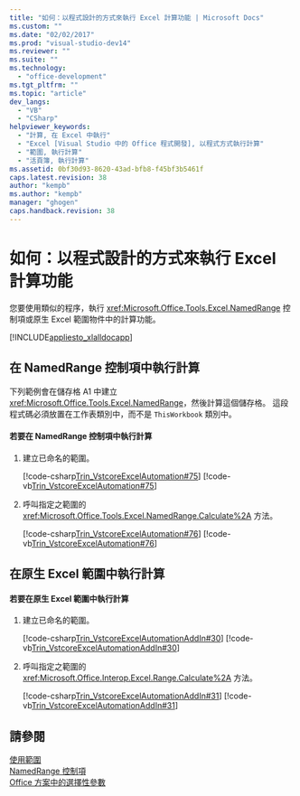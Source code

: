 ```yaml
---
title: "如何：以程式設計的方式來執行 Excel 計算功能 | Microsoft Docs"
ms.custom: ""
ms.date: "02/02/2017"
ms.prod: "visual-studio-dev14"
ms.reviewer: ""
ms.suite: ""
ms.technology: 
  - "office-development"
ms.tgt_pltfrm: ""
ms.topic: "article"
dev_langs: 
  - "VB"
  - "CSharp"
helpviewer_keywords: 
  - "計算, 在 Excel 中執行"
  - "Excel [Visual Studio 中的 Office 程式開發], 以程式方式執行計算"
  - "範圍, 執行計算"
  - "活頁簿, 執行計算"
ms.assetid: 0bf30d93-8620-43ad-bfb8-f45bf3b5461f
caps.latest.revision: 38
author: "kempb"
ms.author: "kempb"
manager: "ghogen"
caps.handback.revision: 38
---
```

# 如何：以程式設計的方式來執行 Excel 計算功能
  您要使用類似的程序，執行 <xref:Microsoft.Office.Tools.Excel.NamedRange> 控制項或原生 Excel 範圍物件中的計算功能。  
  
 [!INCLUDE[appliesto_xlalldocapp](../vsto/includes/appliesto-xlalldocapp-md.md)]  
  
## 在 NamedRange 控制項中執行計算  
 下列範例會在儲存格 A1 中建立 <xref:Microsoft.Office.Tools.Excel.NamedRange>，然後計算這個儲存格。  這段程式碼必須放置在工作表類別中，而不是 `ThisWorkbook` 類別中。  
  
#### 若要在 NamedRange 控制項中執行計算  
  
1.  建立已命名的範圍。  
  
     [!code-csharp[Trin_VstcoreExcelAutomation#75](../snippets/csharp/VS_Snippets_OfficeSP/Trin_VstcoreExcelAutomation/CS/Sheet1.cs#75)]
     [!code-vb[Trin_VstcoreExcelAutomation#75](../snippets/visualbasic/VS_Snippets_OfficeSP/Trin_VstcoreExcelAutomation/VB/Sheet1.vb#75)]  
  
2.  呼叫指定之範圍的 <xref:Microsoft.Office.Tools.Excel.NamedRange.Calculate%2A> 方法。  
  
     [!code-csharp[Trin_VstcoreExcelAutomation#76](../snippets/csharp/VS_Snippets_OfficeSP/Trin_VstcoreExcelAutomation/CS/Sheet1.cs#76)]
     [!code-vb[Trin_VstcoreExcelAutomation#76](../snippets/visualbasic/VS_Snippets_OfficeSP/Trin_VstcoreExcelAutomation/VB/Sheet1.vb#76)]  
  
## 在原生 Excel 範圍中執行計算  
  
#### 若要在原生 Excel 範圍中執行計算  
  
1.  建立已命名的範圍。  
  
     [!code-csharp[Trin_VstcoreExcelAutomationAddIn#30](../snippets/csharp/VS_Snippets_OfficeSP/Trin_VstcoreExcelAutomationAddIn/CS/ThisAddIn.cs#30)]
     [!code-vb[Trin_VstcoreExcelAutomationAddIn#30](../snippets/visualbasic/VS_Snippets_OfficeSP/Trin_VstcoreExcelAutomationAddIn/VB/ThisAddIn.vb#30)]  
  
2.  呼叫指定之範圍的 <xref:Microsoft.Office.Interop.Excel.Range.Calculate%2A> 方法。  
  
     [!code-csharp[Trin_VstcoreExcelAutomationAddIn#31](../snippets/csharp/VS_Snippets_OfficeSP/Trin_VstcoreExcelAutomationAddIn/CS/ThisAddIn.cs#31)]
     [!code-vb[Trin_VstcoreExcelAutomationAddIn#31](../snippets/visualbasic/VS_Snippets_OfficeSP/Trin_VstcoreExcelAutomationAddIn/VB/ThisAddIn.vb#31)]  
  
## 請參閱  
 [使用範圍](../vsto/working-with-ranges.md)   
 [NamedRange 控制項](../vsto/namedrange-control.md)   
 [Office 方案中的選擇性參數](../vsto/optional-parameters-in-office-solutions.md)  
  
  